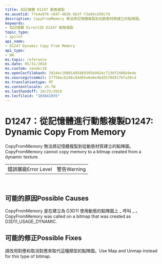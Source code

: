 ```yaml
---
title: 從記憶體 D1247 動態複製
ms.assetid: 77e4a976-c847-402b-bb3f-73a84ce50c7d
description: CopyFromMemory 無法將記憶體複製到從動態材質建立的點陣圖。
keywords:
- 從記憶體 Direct2D D1247 動態複製
topic_type:
- apiref
api_name:
- D1247 Dynamic Copy From Memory
api_type:
- NA
ms.topic: reference
ms.date: 05/31/2018
ms.custom: seodec18
ms.openlocfilehash: 29244c19801495869395b9924c7130f2406b9ede
ms.sourcegitcommit: 57758ecb246c84d65e6e0e4bd5570d9176fa39cd
ms.translationtype: MT
ms.contentlocale: zh-TW
ms.lasthandoff: 10/25/2019
ms.locfileid: "103841035"
---
```

# <a name="d1247-dynamic-copy-from-memory"></a><span data-ttu-id="a3ec2-104">D1247：從記憶體進行動態複製</span><span class="sxs-lookup"><span data-stu-id="a3ec2-104">D1247: Dynamic Copy From Memory</span></span>

<span data-ttu-id="a3ec2-105">CopyFromMemory 無法將記憶體複製到從動態材質建立的點陣圖。</span><span class="sxs-lookup"><span data-stu-id="a3ec2-105">CopyFromMemory cannot copy memory to a bitmap created from a dynamic texture.</span></span>



|             |         |
|-------------|---------|
| <span data-ttu-id="a3ec2-106">錯誤層級</span><span class="sxs-lookup"><span data-stu-id="a3ec2-106">Error Level</span></span> | <span data-ttu-id="a3ec2-107">警告</span><span class="sxs-lookup"><span data-stu-id="a3ec2-107">Warning</span></span> |



 

## <a name="possible-causes"></a><span data-ttu-id="a3ec2-108">可能的原因</span><span class="sxs-lookup"><span data-stu-id="a3ec2-108">Possible Causes</span></span>

<span data-ttu-id="a3ec2-109">CopyFromMemory 是在建立為 D3D11 使用動態的點陣圖上 \_ 呼叫 \_ 。</span><span class="sxs-lookup"><span data-stu-id="a3ec2-109">CopyFromMemory was called on a bitmap that was created as D3D11\_USAGE\_DYNAMIC.</span></span>

## <a name="possible-fixes"></a><span data-ttu-id="a3ec2-110">可能的修正</span><span class="sxs-lookup"><span data-stu-id="a3ec2-110">Possible Fixes</span></span>

<span data-ttu-id="a3ec2-111">請改用對應和取消對應來取代這種類型的點陣圖。</span><span class="sxs-lookup"><span data-stu-id="a3ec2-111">Use Map and Unmap instead for this type of bitmap.</span></span>

 

 





